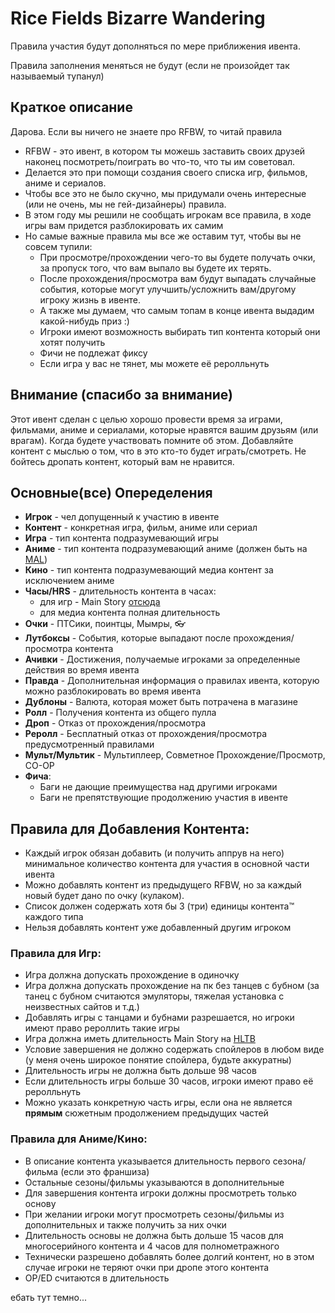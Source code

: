 # Rice Fields Bizarre Wandering 
Правила участия будут дополняться по мере приближения ивента. 

Правила заполнения меняться не будут (если не произойдет так называемый тупанул)
## Краткое описание
Дарова. Если вы ничего не знаете про RFBW, то читай правила
* RFBW - это ивент, в котором ты можешь заставить своих друзей наконец посмотреть/поиграть во что-то, что ты им советовал. 
* Делается это при помощи создания своего списка игр, фильмов, аниме и сериалов. 
* Чтобы все это не было скучно, мы придумали очень интересные (или не очень, мы не гей-дизайнеры) правила. 
* В этом году мы решили не сообщать игрокам все правила, в ходе игры вам придется разблокировать их самим
* Но самые важные правила мы все же оставим тут, чтобы вы не совсем тупили:
  * При просмотре/прохождении чего-то вы будете получать очки, за пропуск того, что вам выпало вы будете их терять. 
  * После прохождения/просмотра вам будут выпадать случайные события, которые могут улучшить/усложнить вам/другому игроку жизнь в ивенте. 
  * А также мы думаем, что самым топам в конце ивента выдадим какой-нибудь приз :)
  * Игроки имеют возможность выбирать тип контента который они хотят получить
  * Фичи не подлежат фиксу
  * Если игра у вас не тянет, мы можете её реролльнуть


## Внимание (спасибо за внимание)
Этот ивент сделан с целью хорошо провести время за играми, фильмами, аниме и сериалами, которые нравятся вашим друзьям (или врагам). Когда будете участвовать помните об этом. Добавляйте контент с мыслью о том, что в это кто-то будет играть/смотреть. Не бойтесь дропать контент, который вам не нравится.

## Основные(все) Опеределения
* **Игрок** - чел допущенный к участию в ивенте 
* **Контент** - конкретная игра, фильм, аниме или сериал
* **Игра** - тип контента подразумевающий игры
* **Аниме** - тип контента подразумевающий аниме (должен быть на [MAL](https://myanimelist.net/))
* **Кино** - тип контента подразумевающий медиа контент за исключением аниме
* **Часы/HRS** - длительность контента в часах:
    * для игр - Main Story [отсюда](https://howlongtobeat.com/#search)
    * для медиа контента полная длительность
* **Очки** - ПТСики, поинтцы, Мымры, 👓
* **Лутбоксы** - События, которые выпадают после прохождения/просмотра контента
* **Ачивки** - Достижения, получаемые игроками за определенные действия во время ивента
* **Правда** - Дополнительная информация о правилах ивента, которую можно разблокировать во время ивента
* **Дублоны** - Валюта, которая может быть потрачена в магазине
* **Ролл** - Получения контента из общего пулла 
* **Дроп** - Отказ от прохождения/просмотра 
* **Реролл** - Бесплатный отказ от прохождения/просмотра предусмотренный правилами
* **Мульт/Мультик** - Мультиплеер, Совметное Прохождение/Просмотр, CO-OP
* **Фича**:
  * Баги не дающие преимущества над другими игроками
  * Баги не препятствующие продолжению участия в ивенте



## Правила для Добавления Контента:


* Каждый игрок обязан добавить (и получить аппрув на него) минимальное количество контента для участия в основной части ивента
* Можно добавлять контент из предыдущего RFBW, но за каждый новый будет дано по очку (кулаком).
* Список должен содержать хотя бы 3 (три) единицы контента™ каждого типа
* Нельзя добавлять контент уже добавленный другим игроком

### Правила для Игр:

* Игра должна допускать прохождение в одиночку
* Игра должна допускать прохождение на пк без танцев с бубном (за танец с бубном считаются эмуляторы, тяжелая установка с неизвестных сайтов и т.д.)
* Добавлять игры с танцами и бубнами разрешается, но игроки имеют право рероллить такие игры
* Игра должна иметь длительность Main Story на [HLTB](https://howlongtobeat.com/#search)
* Условие завершения не должно содержать спойлеров в любом виде (у меня очень широкое понятие спойлера, будьте аккуратны)
* Длительность игры не должна быть дольше 98 часов
* Если длительность игры больше 30 часов, игроки имеют право eё реролльнуть 
* Можно указать конкретную часть игры, если она не является **прямым** сюжетным продолжением предыдущих частей

### Правила для Аниме/Кино:

* В описание контента указывается длительность первого сезона/фильма (если это франшиза)
* Остальные сезоны/фильмы указываются в дополнительные
* Для завершения контента игроки должны просмотреть только основу
* При желании игроки могут просмотреть сезоны/фильмы из дополнительных и также получить за них очки
* Длительность основы не должна быть дольше 15 часов для многосерийного контента и 4 часов для полнометражного
* Технически разрешено добавлять более долгий контент, но в этом случае игроки не теряют очки при дропе этого контента
* OP/ED считаются в длительность



ебать тут темно...